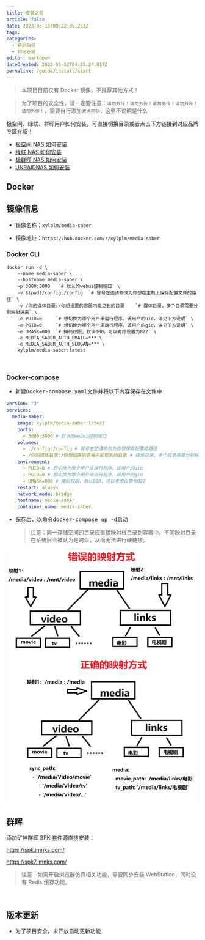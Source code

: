 ```yaml
---
title: 安装之前
article: false
date: 2023-05-15T09:22:05.263Z
tags:
categories: 
  - 新手指引
  - 如何安装
editor: markdown
dateCreated: 2023-05-12T04:25:24.817Z
permalink: /guide/install/start
---
```


> 本项目目前仅有 Docker 镜像，不推荐其他方式！

> 为了项目的安全性，请一定要注意：`请勿外传！请勿外传！请勿外传！请勿外传！请勿外传！`，需要自行添加`激活密钥`，这里不说明是什么

极空间、绿联、群晖用户如何安装，可直接切换目录或者点击下方链接到对应品牌专区介绍！

- [极空间 NAS 如何安装](/guide/install/zspase/)
- [绿联 NAS 如何安装](/guide/install/ugreen/)
- [极群晖 NAS 如何安装](/guide/install/synology/)
- [UNRAIDNAS 如何安装](/guide/install/unraid/)

## Docker

## 镜像信息

- 镜像名称：`xylplm/media-saber`

- 镜像地址：`https://hub.docker.com/r/xylplm/media-saber`
  </br>

### Docker CLI

```shell
docker run -d \
    --name media-saber \
    --hostname media-saber \
    -p 3000:3000   `# 默认的webui控制端口` \
    -v $(pwd)/config:/config  `# 冒号左边请修改为你想在主机上保存配置文件的路径` \
    -v /你的媒体目录:/你想设置的容器内能见到的目录    `# 媒体目录，多个目录需要分别映射进来` \
    -e PUID=0     `# 想切换为哪个用户来运行程序，该用户的uid，详见下方说明` \
    -e PGID=0     `# 想切换为哪个用户来运行程序，该用户的gid，详见下方说明` \
    -e UMASK=000  `# 掩码权限，默认000，可以考虑设置为022` \
    -e MEDIA_SABER_AUTH_EMAIL=*** \
    -e MEDIA_SABER_AUTH_SLOGAN=*** \
    xylplm/media-saber:latest
```

<br>

### Docker-compose

- 新建<kbd>Docker-compose.yaml</kbd>文件并将以下内容保存在文件中

```yaml
version: "3"
services:
  media-saber:
    image: xylplm/media-saber:latest
    ports:
      - 3000:3000 # 默认的webui控制端口
    volumes:
      - ./config:/config # 冒号左边请修改为你想保存配置的路径
      - /你的媒体目录:/你想设置的容器内能见到的目录 # 媒体目录，多个目录需要分别映射进来，需要满足配置文件说明中的要求
    environment:
      - PUID=0 # 想切换为哪个用户来运行程序，该用户的uid
      - PGID=0 # 想切换为哪个用户来运行程序，该用户的gid
      - UMASK=000 # 掩码权限，默认000，可以考虑设置为022
    restart: always
    network_mode: bridge
    hostname: media-saber
    container_name: media-saber
```

- 保存后，以命令<kbd>docker-compose up -d</kbd>启动
  <br>
  > 注意：同一存储空间的目录应直接映射根目录到容器中，不同映射目录在系统层会被认为是跨盘，从而无法进行硬链接。

![volume.png](./images/volume.png)

## 群晖

添加矿神群晖 SPK 套件源直接安装：

https://spk.imnks.com/

https://spk7.imnks.com/

> 注意：如需开启浏览器仿真相关功能，需要同步安装 WebStation，同时没有 Redis 缓存功能。

<br>

## 版本更新

- 为了项目安全，未开放自动更新功能
